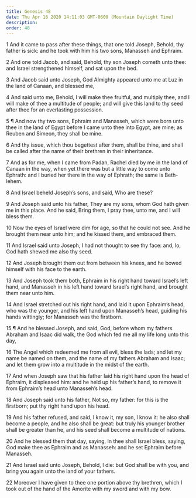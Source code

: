 ```yaml
---
title: Genesis 48
date: Thu Apr 16 2020 14:11:03 GMT-0600 (Mountain Daylight Time)
description: 
order: 48
---
```


<p>
  1 And it came to pass after these things, that one told Joseph, Behold, thy
  father is sick: and he took with him his two sons, Manasseh and Ephraim.
</p>
<p>
  2 And one told Jacob, and said, Behold, thy son Joseph cometh unto thee: and
  Israel strengthened himself, and sat upon the bed.
</p>
<p>
  3 And Jacob said unto Joseph, God Almighty appeared unto me at Luz in the land
  of Canaan, and blessed me,
</p>
<p>
  4 And said unto me, Behold, I will make thee fruitful, and multiply thee, and
  I will make of thee a multitude of people; and will give this land to thy seed
  after thee for an everlasting possession.
</p>
<p>
  5 &#xB6; And now thy two sons, Ephraim and Manasseh, which were born unto thee
  in the land of Egypt before I came unto thee into Egypt, are mine; as Reuben
  and Simeon, they shall be mine.
</p>
<p>
  6 And thy issue, which thou begettest after them, shall be thine, and shall be
  called after the name of their brethren in their inheritance.
</p>
<p>
  7 And as for me, when I came from Padan, Rachel died by me in the land of
  Canaan in the way, when yet there was but a little way to come unto Ephrath:
  and I buried her there in the way of Ephrath; the same is Beth-lehem.
</p>
<p>8 And Israel beheld Joseph&#x2019;s sons, and said, Who are these?</p>
<p>
  9 And Joseph said unto his father, They are my sons, whom God hath given me in
  this place. And he said, Bring them, I pray thee, unto me, and I will bless
  them.
</p>
<p>
  10 Now the eyes of Israel were dim for age, so that he could not see. And he
  brought them near unto him; and he kissed them, and embraced them.
</p>
<p>
  11 And Israel said unto Joseph, I had not thought to see thy face: and, lo,
  God hath shewed me also thy seed.
</p>
<p>
  12 And Joseph brought them out from between his knees, and he bowed himself
  with his face to the earth.
</p>
<p>
  13 And Joseph took them both, Ephraim in his right hand toward Israel&#x2019;s
  left hand, and Manasseh in his left hand toward Israel&#x2019;s right hand,
  and brought them near unto him.
</p>
<span></span>
<p>
  14 And Israel stretched out his right hand, and laid it upon Ephraim&#x2019;s
  head, who was the younger, and his left hand upon Manasseh&#x2019;s head,
  guiding his hands wittingly; for Manasseh was the firstborn.
</p>
<p>
  15 &#xB6; And he blessed Joseph, and said, God, before whom my fathers Abraham
  and Isaac did walk, the God which fed me all my life long unto this day,
</p>
<p>
  16 The Angel which redeemed me from all evil, bless the lads; and let my name
  be named on them, and the name of my fathers Abraham and Isaac; and let them
  grow into a multitude in the midst of the earth.
</p>
<p>
  17 And when Joseph saw that his father laid his right hand upon the head of
  Ephraim, it displeased him: and he held up his father&#x2019;s hand, to remove
  it from Ephraim&#x2019;s head unto Manasseh&#x2019;s head.
</p>
<p>
  18 And Joseph said unto his father, Not so, my father: for this is the
  firstborn; put thy right hand upon his head.
</p>
<p>
  19 And his father refused, and said, I know it, my son, I know it: he also
  shall become a people, and he also shall be great: but truly his younger
  brother shall be greater than he, and his seed shall become a multitude of
  nations.
</p>
<p>
  20 And he blessed them that day, saying, In thee shall Israel bless, saying,
  God make thee as Ephraim and as Manasseh: and he set Ephraim before Manasseh.
</p>
<p>
  21 And Israel said unto Joseph, Behold, I die: but God shall be with you, and
  bring you again unto the land of your fathers.
</p>
<p>
  22 Moreover I have given to thee one portion above thy brethren, which I took
  out of the hand of the Amorite with my sword and with my bow.
</p>
